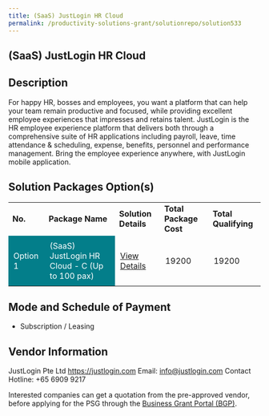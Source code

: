 ```yaml
---
title: (SaaS) JustLogin HR Cloud
permalink: /productivity-solutions-grant/solutionrepo/solution533
---
```


## (SaaS) JustLogin HR Cloud

## Description

For happy HR, bosses and employees, you want a platform that can help your team remain productive and focused, while providing excellent employee experiences that impresses and retains talent. JustLogin is the HR employee experience platform that delivers both through a comprehensive suite of HR applications including payroll, leave, time attendance & scheduling, expense, benefits, personnel and performance management. Bring the employee experience anywhere, with JustLogin mobile application.

## Solution Packages Option(s)

<table>
<tr>
<td><b>No.</b></td>
<td><b>Package Name</b></td>
<td><b>Solution Details</b></td>
<td><b>Total Package Cost</b></td>
<td><b>Total Qualifying</b></td>
</tr>
<tr>
<td style='padding: 10px; background-color: #037E8A; color: #FFFFFF;'>Option 1</td>
<td style='padding: 10px; background-color: #037E8A; color: #FFFFFF;'>(SaaS) JustLogin HR Cloud - C (Up to 100 pax)</td>
<td style='padding: 10px;'><a href='https://www.gobusiness.gov.sg/images/psg/JustLogin_20200020_Annex_3_20200625143805_Part_3.pdf' target='_blank'>View Details</a></td>
<td style='padding: 10px;'>19200</td>
<td style='padding: 10px;'>19200</td>
</tr>
</table>

## Mode and Schedule of Payment

 - Subscription / Leasing

## Vendor Information

 JustLogin Pte Ltd
https://justlogin.com
Email: info@justlogin.com
Contact Hotline: +65 6909 9217

Interested companies can get a quotation from the pre-approved vendor, before applying for the PSG through the <a href='https://www.businessgrants.gov.sg/'>Business Grant Portal (BGP)</a>.

<script src="/jquery/resize-tables.js"></script>
